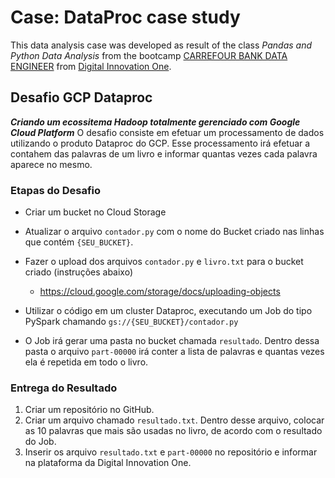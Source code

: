 # Case: DataProc case study
This data analysis case was developed as result of the class *Pandas and Python Data Analysis*  from the bootcamp [CARREFOUR BANK DATA ENGINEER](https://web.digitalinnovation.one/track/banco-carrefour-data-engineer) from [Digital Innovation One](https://digitalinnovation.one).

## Desafio GCP Dataproc
__*Criando um ecossitema Hadoop totalmente gerenciado com Google Cloud Platform*__
O desafio consiste em efetuar um processamento de dados utilizando o produto Dataproc do GCP. Esse processamento irá efetuar a contahem das palavras de um livro e informar quantas vezes cada palavra aparece no mesmo.

### Etapas do Desafio
- Criar um bucket no Cloud Storage
- Atualizar o arquivo ```contador.py``` com o nome do Bucket criado nas linhas que contém ```{SEU_BUCKET}```.
- Fazer o upload dos arquivos ```contador.py``` e ```livro.txt``` para o bucket criado (instruções abaixo)
    - https://cloud.google.com/storage/docs/uploading-objects

- Utilizar o código em um cluster Dataproc, executando um Job do tipo PySpark chamando ```gs://{SEU_BUCKET}/contador.py```
- O Job irá gerar uma pasta no bucket chamada ```resultado```. Dentro dessa pasta o arquivo ```part-00000``` irá conter a lista de palavras e quantas vezes ela é repetida em todo o livro.

### Entrega do Resultado
1. Criar um repositório no GitHub.
2. Criar um arquivo chamado ```resultado.txt```. Dentro desse arquivo, colocar as 10 palavras que mais são usadas no livro, de acordo com o resultado do Job.
3. Inserir os arquivo ```resultado.txt``` e ```part-00000``` no repositório e informar na plataforma da Digital Innovation One.
